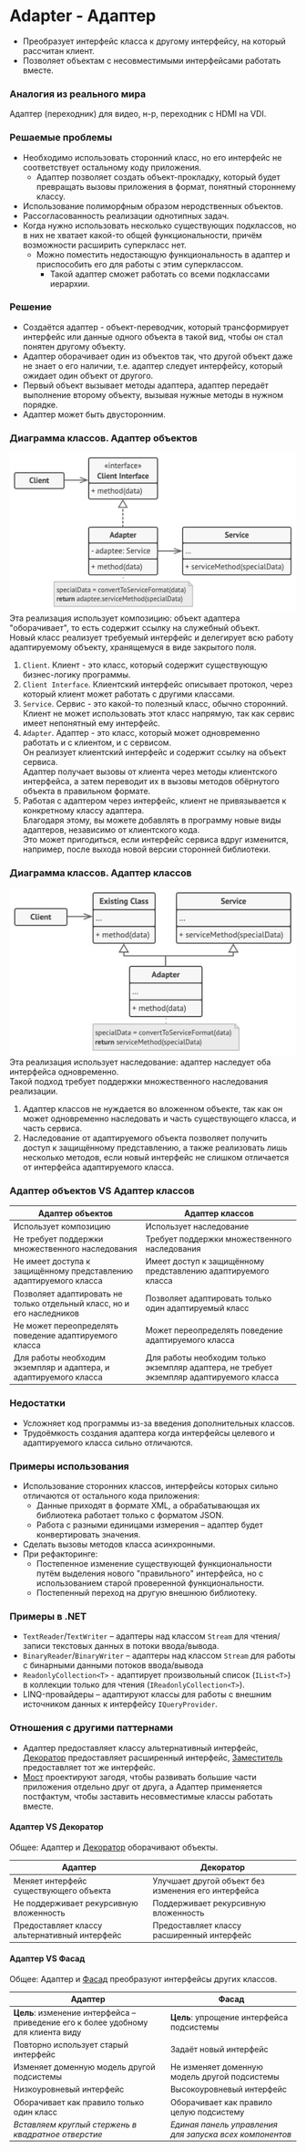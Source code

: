 ﻿# Adapter - Адаптер
* Преобразует интерфейс класса к другому интерфейсу, на который рассчитан клиент.
* Позволяет объектам с несовместимыми интерфейсами работать вместе.

### Аналогия из реального мира
Адаптер (переходник) для видео, н-р, переходник с HDMI на VDI.

### Решаемые проблемы
* Необходимо использовать сторонний класс, но его интерфейс не соответствует остальному коду приложения.
  * Адаптер позволяет создать объект-прокладку, который будет превращать вызовы приложения в формат, понятный стороннему классу.
* Использование полиморфным образом неродственных объектов.
* Рассогласованность реализации однотипных задач.
* Когда нужно использовать несколько существующих подклассов, но в них не хватает какой-то общей функциональности, причём возможности расширить суперкласс нет.
  * Можно поместить недостающую функциональность в адаптер и приспособить его для работы с этим суперклассом.
    * Такой адаптер сможет работать со всеми подклассами иерархии.

### Решение
* Создаётся адаптер - объект-переводчик, который трансформирует интерфейс или данные одного объекта в такой вид, чтобы он стал понятен другому объекту.
* Адаптер оборачивает один из объектов так, что другой объект даже не знает о его наличии, т.е. адаптер следует интерфейсу, который ожидает один объект от другого.
* Первый объект вызывает методы адаптера, адаптер передаёт выполнение второму объекту, вызывая нужные методы в нужном порядке.
* Адаптер может быть двусторонним.

### Диаграмма классов. Адаптер объектов
![Class diagram object](ObjectAdapter.jpg)  
Эта реализация использует композицию: объект адаптера "оборачивает", то есть содержит ссылку на служебный объект.  
Новый класс реализует требуемый интерфейс и делегирует всю работу адаптируемому объекту, хранящемуся в виде закрытого поля.
1. `Client`. Клиент - это класс, который содержит существующую бизнес-логику программы.
2. `Client Interface`. Клиентский интерфейс описывает протокол, через который клиент может работать с другими классами.
3. `Service`. Сервис - это какой-то полезный класс, обычно сторонний.  
Клиент не может использовать этот класс напрямую, так как сервис имеет непонятный ему интерфейс.
4. `Adapter`. Адаптер - это класс, который может одновременно работать и с клиентом, и с сервисом.  
Он реализует клиентский интерфейс и содержит ссылку на объект сервиса.  
Адаптер получает вызовы от клиента через методы клиентского интерфейса, а затем переводит их в вызовы методов обёрнутого объекта в правильном формате.
5. Работая с адаптером через интерфейс, клиент не привязывается к конкретному классу адаптера.  
Благодаря этому, вы можете добавлять в программу новые виды адаптеров, независимо от клиентского кода.  
Это может пригодиться, если интерфейс сервиса вдруг изменится, например, после выхода новой версии сторонней библиотеки.

### Диаграмма классов. Адаптер классов
![Class diagram class](ClassAdapter.jpg)  
Эта реализация использует наследование: адаптер наследует оба интерфейса одновременно.  
Такой подход требует поддержки множественного наследования реализации.
1. Адаптер классов не нуждается во вложенном объекте, так как он может одновременно наследовать и часть существующего класса, и часть сервиса.
2. Наследование от адаптируемого объекта позволяет получить доступ к защищённому представлению, а также реализовать лишь несколько методов, если новый интерфейс не слишком отличается от интерфейса адаптируемого класса.

### Адаптер объектов VS Адаптер классов
| Адаптер объектов                                                       | Адаптер классов                                                                           |
|------------------------------------------------------------------------|-------------------------------------------------------------------------------------------|
| Использует композицию                                                  | Использует наследование                                                                   |
| Не требует поддержки множественного наследования                       | Требует поддержки множественного наследования                                             |
| Не имеет доступа к защищённому представлению адаптируемого класса      | Имеет доступ к защищённому представлению адаптируемого класса                             |
| Позволяет адаптировать не только отдельный класс, но и его наследников | Позволяет адаптировать только один адаптируемый класс                                     |
| Не может переопределять поведение адаптируемого класса                 | Может переопределять поведение адаптируемого класса                                       |
| Для работы необходим экземпляр и адаптера, и адаптируемого класса      | Для работы необходим только экземпляр адаптера, не требует экземпляр адаптируемого класса |

### Недостатки
* Усложняет код программы из-за введения дополнительных классов.
* Трудоёмкость создания адаптера когда интерфейсы целевого и адаптируемого класса сильно отличаются.

### Примеры использования
* Использование сторонних классов, интерфейсы которых сильно отличаются от остального кода приложения:
  * Данные приходят в формате XML, а обрабатывающая их библиотека работает только с форматом JSON.
  * Работа с разными единицами измерения – адаптер будет конвертировать значения.
* Сделать вызовы методов класса асинхронными.
* При рефакторинге:
  * Постепенное изменение существующей функциональности путём выделения нового "правильного" интерфейса, но с использованием старой проверенной функциональности.
  * Постепенный переход на другую внешнюю библиотеку.

### Примеры в .NET
* `TextReader`/`TextWriter` – адаптеры над классом `Stream` для чтения/записи текстовых данных в потоки ввода/вывода.
* `BinaryReader`/`BinaryWriter` – адаптеры над классом `Stream` для работы с бинарными данными потоков ввода/вывода
* `ReadonlyCollection<T>` - адаптирует произвольный список (`IList<T>`) в коллекции только для чтения (`IReadonlyCollection<T>`).
* LINQ-провайдеры – адаптируют классы для работы с внешним источником данных к интерфейсу `IQueryProvider`.

### Отношения с другими паттернами
* Адаптер предоставляет классу альтернативный интерфейс, [Декоратор](../Decorator/Decorator.md) предоставляет расширенный интерфейс, [Заместитель](../Proxy/Proxy.md) предоставляет тот же интерфейс.
* [Мост](../Bridge/Bridge.md) проектируют загодя, чтобы развивать большие части приложения отдельно друг от друга, а Адаптер применяется постфактум, чтобы заставить несовместимые классы работать вместе.

#### Адаптер VS Декоратор
Общее: Адаптер и [Декоратор](../Decorator/Decorator.md) оборачивают объекты.

| Адаптер                                       | Декоратор                                           |
|-----------------------------------------------|-----------------------------------------------------|
| Меняет интерфейс существующего объекта        | Улучшает другой объект без изменения его интерфейса |
| Не поддерживает рекурсивную вложенность       | Поддерживает рекурсивную вложенность                |
| Предоставляет классу альтернативный интерфейс | Предоставляет классу расширенный интерфейс          |

#### Адаптер VS Фасад
Общее: Адаптер и [Фасад](../Facade/Facade.md) преобразуют интерфейсы других классов.

| Адаптер                                                                           | Фасад                                                   |
|-----------------------------------------------------------------------------------|---------------------------------------------------------|
| **Цель**: изменение интерфейса – приведение его к более удобному для клиента виду | **Цель**: упрощение интерфейса подсистемы               |
| Повторно использует старый интерфейс                                              | Задаёт новый интерфейс                                  |
| Изменяет доменную модель другой подсистемы                                        | Не изменяет доменную модель другой подсистемы           |
| Низкоуровневый интерфейс                                                          | Высокоуровневый интерфейс                               |
| Оборачивает как правило только один класс                                         | Оборачивает как правило целую подсистему                |
| _Вставляем круглый стержень в квадратное отверстие_                               | _Единая панель управления для запуска всех компонентов_ |

